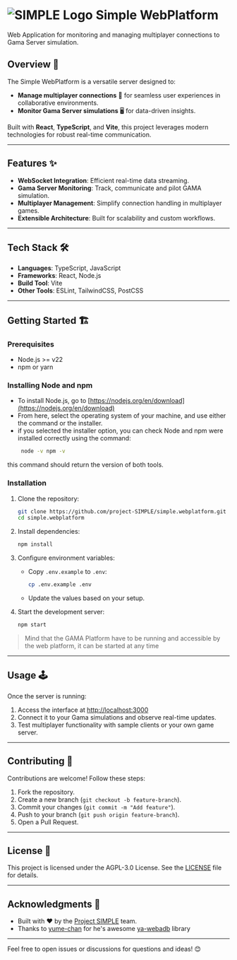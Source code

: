# ![SIMPLE Logo](https://avatars.githubusercontent.com/u/137744200?s=100&v=4) Simple WebPlatform 

Web Application for monitoring and managing multiplayer connections to Gama Server simulation.

## Overview 🚀  
The Simple WebPlatform is a versatile server designed to:  
- **Manage multiplayer connections** 🥽 for seamless user experiences in collaborative environments.
- **Monitor Gama Server simulations** 🖥️ for data-driven insights.  

Built with **React**, **TypeScript**, and **Vite**, this project leverages modern technologies for robust real-time communication.

---

## Features ✨  
- **WebSocket Integration**: Efficient real-time data streaming.  
- **Gama Server Monitoring**: Track, communicate and pilot GAMA simulation.  
- **Multiplayer Management**: Simplify connection handling in multiplayer games.  
- **Extensible Architecture**: Built for scalability and custom workflows.

---

## Tech Stack 🛠️  
- **Languages**: TypeScript, JavaScript  
- **Frameworks**: React, Node.js  
- **Build Tool**: Vite  
- **Other Tools**: ESLint, TailwindCSS, PostCSS

---

## Getting Started 🏗️  

### Prerequisites  
- Node.js >= v22
- npm or yarn  
### Installing Node and npm
- To install Node.js, go to [https://nodejs.org/en/download](https://nodejs.org/en/download)
- From here, select the operating system of your machine, and use either the command or the installer.
- if you selected the installer option, you can check Node and npm were installed correctly using the command:
  ```bash
   node -v npm -v
  ```
this command should return the version of both tools.
### Installation  

1. Clone the repository:  
   ```bash
   git clone https://github.com/project-SIMPLE/simple.webplatform.git
   cd simple.webplatform
   ```
2. Install dependencies:  
   ```bash
   npm install
   ```
3. Configure environment variables:  
   - Copy `.env.example` to `.env`:  
     ```bash
     cp .env.example .env
     ```
   - Update the values based on your setup.  

4. Start the development server:  
   ```bash
   npm start
   ```
   
> Mind that the GAMA Platform have to be running and accessible by the web platform, it can be started at any time

---

## Usage 🕹️  
Once the server is running:  
1. Access the interface at [http://localhost:3000](http://localhost:3000) 
2. Connect it to your Gama simulations and observe real-time updates.  
3. Test multiplayer functionality with sample clients or your own game server.

---

## Contributing 🤝  
Contributions are welcome! Follow these steps:  
1. Fork the repository.  
2. Create a new branch (`git checkout -b feature-branch`).  
3. Commit your changes (`git commit -m "Add feature"`).  
4. Push to your branch (`git push origin feature-branch`).  
5. Open a Pull Request.

---

## License 📄  
This project is licensed under the AGPL-3.0 License. See the [LICENSE](LICENSE) file for details.

---

## Acknowledgments 🙌
- Built with ❤️ by the [Project SIMPLE](https://github.com/project-SIMPLE) team.  
- Thanks to [yume-chan](https://github.com/yume-chan/) for he's awesome [ya-webadb](https://github.com/yume-chan/ya-webadb) library

--- 

Feel free to open issues or discussions for questions and ideas! 😊  
